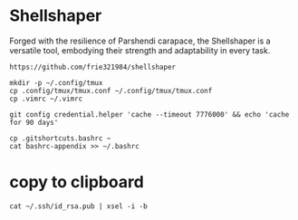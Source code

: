 # Shellshaper
 
Forged with the resilience of Parshendi carapace, the Shellshaper is a versatile tool, embodying their strength and adaptability in every task. 

```shell
https://github.com/frie321984/shellshaper
```
```shell
mkdir -p ~/.config/tmux
cp .config/tmux/tmux.conf ~/.config/tmux/tmux.conf
cp .vimrc ~/.vimrc
```

```shell
git config credential.helper 'cache --timeout 7776000' && echo 'cache for 90 days'
```

```shell
cp .gitshortcuts.bashrc ~
cat bashrc-appendix >> ~/.bashrc
```

# copy to clipboard
```shell
cat ~/.ssh/id_rsa.pub | xsel -i -b
```

